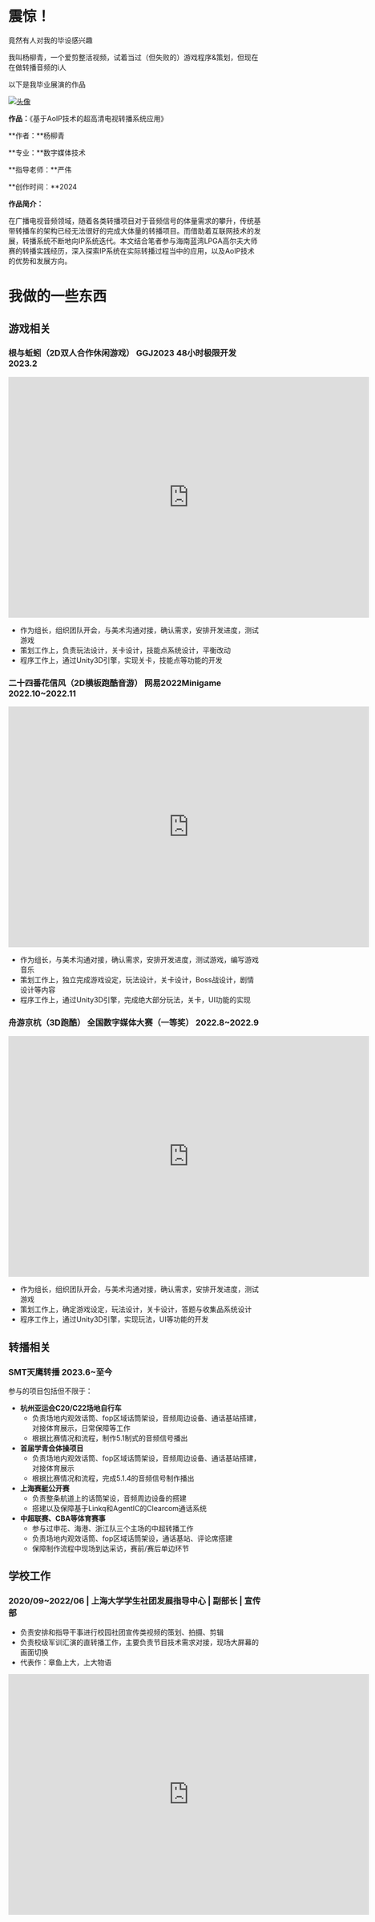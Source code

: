 # 震惊！

竟然有人对我的毕设感兴趣

我叫杨柳青，一个爱剪整活视频，试着当过（但失败的）游戏程序&策划，但现在在做转播音频的i人

以下是我毕业展演的作品





</div>

[![头像](F:\毕业论文\视频\微信图片_20240505103443.jpg)](https://www.bilibili.com/video/BV1vH4y1G7KX/)



**作品：**《基于AoIP技术的超高清电视转播系统应用》

**作者：**杨柳青 

**专业：**数字媒体技术

**指导老师：**严伟

**创作时间：**2024

**作品简介：** 

在广播电视音频领域，随着各类转播项目对于音频信号的体量需求的攀升，传统基带转播车的架构已经无法很好的完成大体量的转播项目。而借助着互联网技术的发展，转播系统不断地向IP系统迭代。本文结合笔者参与海南蓝湾LPGA高尔夫大师赛的转播实践经历，深入探索IP系统在实际转播过程当中的应用，以及AoIP技术的优势和发展方向。



# 我做的一些东西



## 游戏相关

### 根与蚯蚓（2D双人合作休闲游戏）                       GGJ2023 48小时极限开发                      2023.2

<iframe height=480 width=720 src='https://www.bilibili.com/video/BV1BR4y1z7Li/' frameborder=0 'allowfullscreen'></iframe>

- 作为组长，组织团队开会，与美术沟通对接，确认需求，安排开发进度，测试游戏
- 策划工作上，负责玩法设计，关卡设计，技能点系统设计，平衡改动
- 程序工作上，通过Unity3D引擎，实现关卡，技能点等功能的开发





### 二十四番花信风（2D横板跑酷音游）                         网易2022Minigame                               2022.10~2022.11

<iframe height=480 width=720 src='https://www.bilibili.com/video/BV1ZP411A7DK/' frameborder=0 'allowfullscreen'></iframe>

- 作为组长，与美术沟通对接，确认需求，安排开发进度，测试游戏，编写游戏音乐
- 策划工作上，独立完成游戏设定，玩法设计，关卡设计，Boss战设计，剧情设计等内容
- 程序工作上，通过Unity3D引擎，完成绝大部分玩法，关卡，UI功能的实现





### 舟游京杭（3D跑酷）                                全国数字媒体大赛（一等奖）                                             2022.8~2022.9

<iframe height=480 width=720 src='https://www.bilibili.com/video/BV11e4y1t74g/' frameborder=0 'allowfullscreen'></iframe>

- 作为组长，组织团队开会，与美术沟通对接，确认需求，安排开发进度，测试游戏
- 策划工作上，确定游戏设定，玩法设计，关卡设计，答题与收集品系统设计
- 程序工作上，通过Unity3D引擎，实现玩法，UI等功能的开发



## 转播相关

### SMT天鹰转播                                                      2023.6~至今

参与的项目包括但不限于：

- **杭州亚运会C20/C22场地自行车**     
  - 负责场地内观效话筒、fop区域话筒架设，音频周边设备、通话基站搭建，对接体育展示，日常保障等工作
  - 根据比赛情况和流程，制作5.1制式的音频信号播出
- **首届学青会体操项目**           
  - 负责场地内观效话筒、fop区域话筒架设，音频周边设备、通话基站搭建，对接体育展示 
  - 根据比赛情况和流程，完成5.1.4的音频信号制作播出
- **上海赛艇公开赛**       
  - 负责整条航道上的话筒架设，音频周边设备的搭建
  - 搭建以及保障基于Linkq和AgentIC的Clearcom通话系统
- **中超联赛、CBA等体育赛事**
  - 参与过申花、海港、浙江队三个主场的中超转播工作
  - 负责场地内观效话筒、fop区域话筒架设，通话基站、评论席搭建
  - 保障制作流程中现场到达采访，赛前/赛后单边环节



## 学校工作

### 2020/09~2022/06         |           上海大学学生社团发展指导中心              |           副部长          |             宣传部

- 负责安排和指导干事进行校园社团宣传类视频的策划、拍摄、剪辑
- 负责校级军训汇演的直转播工作，主要负责节目技术需求对接，现场大屏幕的画面切换
- 代表作：章鱼上大，上大物语

<iframe height=480 width=720 src='https://www.bilibili.com/video/BV1Mg411L7cC/' frameborder=0 'allowfullscreen'></iframe>



>>>>>>
